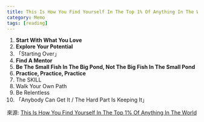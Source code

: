 ```yaml
---
title: This Is How You Find Yourself In The Top 1% Of Anything In The World
category: Memo
tags: [reading]
---
```


1. **Start With What You Love**
2. **Explore Your Potential**
3. 「Starting Over」
4. **Find A Mentor**
5. **Be The Small Fish In The Big Pond, Not The Big Fish In The Small Pond**
6. **Practice, Practice, Practice**
7. The SKILL
8. Walk Your Own Path
9. Be Relentless
10. 「Anybody Can Get It / The Hard Part Is Keeping It」

來源: [This Is How You Find Yourself In The Top 1% Of Anything In The World](https://medium.com/personal-growth/this-is-how-you-find-yourself-in-the-top-1-of-anything-in-the-world-c213f805dc11) 
